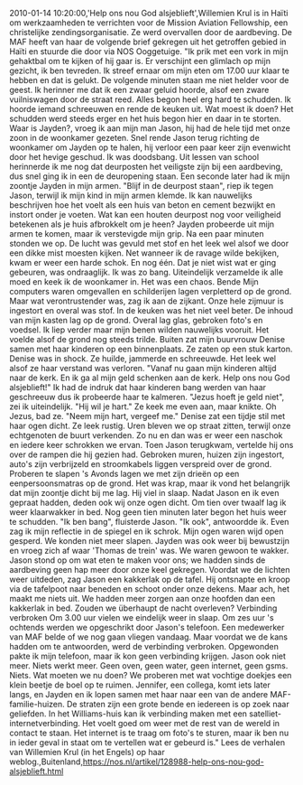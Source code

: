 2010-01-14 10:20:00,'Help ons nou God alsjeblieft',Willemien Krul is in Haïti om werkzaamheden te verrichten voor de Mission Aviation Fellowship, een christelijke zendingsorganisatie. Ze werd overvallen door de aardbeving. De MAF heeft van haar de volgende brief gekregen uit het getroffen gebied in Haïti en stuurde die door via NOS Ooggetuige. "Ik prik met een vork in mijn gehaktbal om te kijken of hij gaar is. Er verschijnt een glimlach op mijn gezicht, ik ben tevreden. Ik streef ernaar om mijn eten om 17.00 uur klaar te hebben en dat is gelukt. De volgende minuten staan me niet helder voor de geest. Ik herinner me dat ik een zwaar geluid hoorde, alsof een zware vuilniswagen door de straat reed. Alles begon heel erg hard te schudden. Ik hoorde iemand schreeuwen en rende de keuken uit. Wat moest ik doen? Het schudden werd steeds erger en het huis begon hier en daar in te storten. Waar is Jayden?, vroeg ik aan mijn man Jason, hij had de hele tijd met onze zoon in de woonkamer gezeten. Snel rende Jason terug richting de woonkamer om Jayden op te halen, hij verloor een paar keer zijn evenwicht door het hevige geschud. Ik was doodsbang. Uit lessen van school herinnerde ik me nog dat deurposten het veiligste zijn bij een aardbeving, dus snel ging ik in een de deuropening staan. Een seconde later had ik mijn zoontje Jayden in mijn armen. "Blijf in de deurpost staan", riep ik tegen Jason, terwijl ik mijn kind in mijn armen klemde. Ik kan nauwelijks beschrijven hoe het voelt als een huis van beton en cement bezwijkt en instort onder je voeten. Wat kan een houten deurpost nog voor veiligheid betekenen als je huis afbrokkelt om je heen? Jayden probeerde uit mijn armen te komen, maar ik verstevigde mijn grip. Na een paar minuten stonden we op. De lucht was gevuld met stof en het leek wel alsof we door een dikke mist moesten kijken. Net wanneer ik de ravage wilde bekijken, kwam er weer een harde schok. En nog één. Dat je niet wist wat er ging gebeuren, was ondraaglijk. Ik was zo bang. Uiteindelijk verzamelde ik alle moed en keek ik de woonkamer in. Het was een chaos. Bende Mijn computers waren omgevallen en schilderijen lagen verpletterd op de grond. Maar wat verontrustender was, zag ik aan de zijkant. Onze hele zijmuur is ingestort en overal was stof. In de keuken was het niet veel beter. De inhoud van mijn kasten lag op de grond. Overal lag glas, gebroken foto's en voedsel. Ik liep verder maar mijn benen wilden nauwelijks vooruit. Het voelde alsof de grond nog steeds trilde. Buiten zat mijn buurvrouw Denise samen met haar kinderen op een binnenplaats. Ze zaten op een stuk karton. Denise was in shock. Ze huilde, jammerde en schreeuwde. Het leek wel alsof ze haar verstand was verloren. "Vanaf nu gaan mijn kinderen altijd naar de kerk. En ik ga al mijn geld schenken aan de kerk. Help ons nou God alsjeblieft!" Ik had de indruk dat haar kinderen bang werden van haar geschreeuw dus ik probeerde haar te kalmeren. "Jezus hoeft je geld niet", zei ik uiteindelijk. "Hij wil je hart." Ze keek me even aan, maar knikte. Oh Jezus, bad ze. "Neem mijn hart, vergeef me." Denise zat een tijdje stil met haar ogen dicht. Ze leek rustig. Uren bleven we op straat zitten, terwijl onze echtgenoten de buurt verkenden. Zo nu en dan was er weer een naschok en iedere keer schrokken we ervan. Toen Jason terugkwam, vertelde hij ons over de rampen die hij gezien had. Gebroken muren, huizen zijn ingestort, auto's zijn verbrijzeld en stroomkabels liggen verspreid over de grond. Proberen te slapen 's Avonds lagen we met zijn drieën op een eenpersoonsmatras op de grond. Het was krap, maar ik vond het belangrijk dat mijn zoontje dicht bij me lag. Hij viel in slaap. Nadat Jason en ik even gepraat hadden, deden ook wij onze ogen dicht. Om tien over twaalf lag ik weer klaarwakker in bed. Nog geen tien minuten later begon het huis weer te schudden. "Ik ben bang", fluisterde Jason. "Ik ook", antwoordde ik. Even zag ik mijn reflectie in de spiegel en ik schrok. Mijn ogen waren wijd open gesperd. We konden niet meer slapen. Jayden was ook weer bij bewustzijn en vroeg zich af waar 'Thomas de trein' was. We waren gewoon te wakker. Jason stond op om wat eten te maken voor ons; we hadden sinds de aardbeving geen hap meer door onze keel gekregen. Voordat we de lichten weer uitdeden, zag Jason een kakkerlak op de tafel. Hij ontsnapte en kroop via de tafelpoot naar beneden en schoot onder onze dekens. Maar ach, het maakt me niets uit. We hadden meer zorgen aan onze hoofden dan een kakkerlak in bed. Zouden we überhaupt de nacht overleven? Verbinding verbroken Om 3.00 uur vielen we eindelijk weer in slaap. Om zes uur 's ochtends werden we opgeschrikt door Jason's telefoon. Een medewerker van MAF belde of we nog gaan vliegen vandaag. Maar voordat we de kans hadden om te antwoorden, werd de verbinding verbroken. Opgewonden pakte ik mijn telefoon, maar ik kon geen verbinding krijgen. Jason ook niet meer. Niets werkt meer. Geen oven, geen water, geen internet, geen gsms. Niets. Wat moeten we nu doen? We proberen met wat vochtige doekjes een klein beetje de boel op te ruimen. Jennifer, een collega, komt iets later langs, en Jayden en ik lopen samen met haar naar een van de andere MAF-familie-huizen. De straten zijn een grote bende en iedereen is op zoek naar geliefden. In het Williams-huis kan ik verbinding maken met een satelliet-internetverbinding. Het voelt goed om weer met de rest van de wereld in contact te staan. Het internet is te traag om foto's te sturen, maar ik ben nu in ieder geval in staat om te vertellen wat er gebeurd is." Lees de verhalen van Willemien Krul (in het Engels) op haar weblog.,Buitenland,https://nos.nl/artikel/128988-help-ons-nou-god-alsjeblieft.html